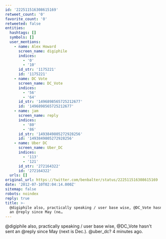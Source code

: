 ```yaml
---
id: '222511516308615169'
retweet_count: '0'
favorite_count: '0'
retweeted: false
entities:
  hashtags: []
  symbols: []
  user_mentions:
    - name: Alex Howard
      screen_name: digiphile
      indices:
        - '0'
        - '10'
      id_str: '1175221'
      id: '1175221'
    - name: DC Vote
      screen_name: DC_Vote
      indices:
        - '56'
        - '64'
      id_str: '1496898565725212677'
      id: '1496898565725212677'
    - name: jam
      screen_name: reply
      indices:
        - '80'
        - '86'
      id_str: '1493849805272928256'
      id: '1493849805272928256'
    - name: Uber DC
      screen_name: Uber_DC
      indices:
        - '113'
        - '121'
      id_str: '272164322'
      id: '272164322'
  urls: []
original_url: https://twitter.com/benbalter/status/222511516308615169
date: '2012-07-10T02:04:14.000Z'
sitemap: false
robots: noindex
reply: true
title: >-
  @digiphile also, practically speaking / user base wise, @DC_Vote hasn't sent
  an @reply since May (ne…
---
```


@digiphile also, practically speaking / user base wise, @DC_Vote hasn't sent an @reply since May (next is Dec.). @uber_dc? 4 minutes ago.